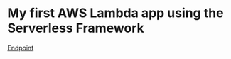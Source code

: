 # My first AWS Lambda app using the Serverless Framework

[Endpoint](https://59bq3blek0.execute-api.us-east-1.amazonaws.com/production)
